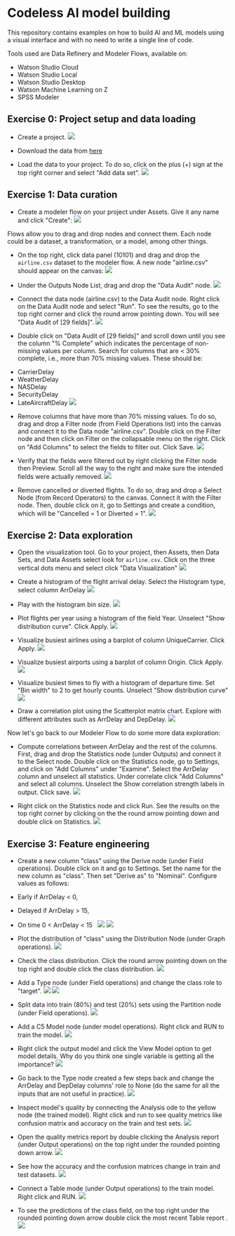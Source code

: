 # Codeless AI model building

This repository contains examples on how to build AI and ML models using a visual interface and with no need to write a single line of code.

Tools used are Data Refinery and Modeler Flows, available on:
- Watson Studio Cloud
- Watson Studio Local
- Watson Studio Desktop
- Watson Machine Learning on Z
- SPSS Modeler

## Exercise 0: Project setup and data loading

+ Create a project. 
![](https://github.com/IBMDataScience/clickers/blob/master/screenshots/create-project.png)

+ Download the data from [here](https://ibm.box.com/shared/static/oiynkgckhibo6aja51vcn8y7jup1vnzi.csv)

+ Load the data to your project. To do so, click on the plus (+) sign at the top right corner and select "Add data set".
![](https://github.com/IBMDataScience/clickers/blob/master/screenshots/load-data.png)


## Exercise 1: Data curation

+ Create a modeler flow on your project under Assets. Give it any name and click "Create":
![](https://github.com/IBMDataScience/clickers/blob/master/screenshots/create-modeler-flow.png)

Flows allow you to drag and drop nodes and connect them. Each node could be a dataset, a transformation, or a model, among other things.

+ On the top right, click data panel (10101) and drag and drop the `airline.csv` dataset to the modeler flow. A new node "airline.csv" should appear on the canvas: 
![](https://github.com/IBMDataScience/clickers/blob/master/screenshots/data-to-flow.png)


+ Under the Outputs Node List, drag and drop the "Data Audit" node.
![](https://github.com/IBMDataScience/clickers/blob/master/screenshots/data-audit.png)


+ Connect the data node (airline.csv) to the Data Audit node. Right click on the Data Audit node and select "Run". To see the results, go to the top right corner and click the round arrow pointing down. You will see "Data Audit of [29 fields]". 
![](https://github.com/IBMDataScience/clickers/blob/master/screenshots/connect-run.png)


+ Double click on "Data Audit of [29 fields]" and scroll down until you see the column "% Complete" which indicates the percentage of non-missing values per column.  Search for columns that are < 30% complete, i.e., more than 70% missing values. These should be:

- CarrierDelay
- WeatherDelay    
- NASDelay    
- SecurityDelay    
- LateAircraftDelay
![](https://github.com/IBMDataScience/clickers/blob/master/screenshots/see-missing.png)




+ Remove columns that have more than 70% missing values. To do so, drag and drop a Filter node (from Field Operations list) into the canvas and connect it to the Data node "airline.csv". Double click on the Filter node and then click on Filter on the collapsable menu on the right. Click on "Add Columns" to select the fields to filter out. Click Save.
![](https://github.com/IBMDataScience/clickers/blob/master/screenshots/filter-out-fields.png)

+ Verify that the fields were filtered out by right clicking the Filter node then Preview. Scroll all the way to the right and make sure the intended fields were actually removed.
![](https://github.com/IBMDataScience/clickers/blob/master/screenshots/preview-filter-out.png)

+ Remove cancelled or diverted flights. To do so, drag and drop a Select Node (from Record Operators) to the canvas. Connect it with the Filter node. Then, double click on it, go to Settings and create a condition, which will be "Cancelled = 1 or Diverted = 1".
![](https://github.com/IBMDataScience/clickers/blob/master/screenshots/select-flights.png)


## Exercise 2: Data exploration

+ Open the visualization tool. Go to your project, then Assets, then Data Sets, and  Data Assets select look for  `airline.csv`. Click on the three vertical dots menu and select click "Data Visualization" ![](https://github.com/IBMDataScience/clickers/blob/master/screenshots/open-viz-tool.png)


+ Create a histogram of the flight arrival delay. Select the Histogram type, select column ArrDelay 
![](https://github.com/IBMDataScience/clickers/blob/master/screenshots/hist-arrdelay.png)


+ Play with the histogram bin size. 
![](https://github.com/IBMDataScience/clickers/blob/master/screenshots/bin-size.png)


+ Plot flights per year using a histogram of the field Year. Unselect "Show distribution curve". Click Apply.
![](https://github.com/IBMDataScience/clickers/blob/master/screenshots/hist-year.png)


+ Visualize busiest airlines using a barplot of column UniqueCarrier. Click Apply.
![](https://github.com/IBMDataScience/clickers/blob/master/screenshots/busiest-airlines.png)


+ Visualize busiest airports using a barplot of column Origin. Click Apply.
![](https://github.com/IBMDataScience/clickers/blob/master/screenshots/busiest-airports.png)


+ Visualize busiest times to fly with a histogram of departure time. Set "Bin width" to 2 to get hourly counts. Unselect "Show distribution curve"
![](https://github.com/IBMDataScience/clickers/blob/master/screenshots/busiest-time.png)


+ Draw a correlation plot using the Scatterplot matrix chart. Explore with different attributes such as ArrDelay and DepDelay. 
![](https://github.com/IBMDataScience/clickers/blob/master/screenshots/corr-plot.png)

Now let's go back to our Modeler Flow to do some more data exploration:

+ Compute correlations between ArrDelay and the rest of the columns. First, drag and drop the Statistics node (under Outputs) and connect it to the Select node. Double click on the Statistics node, go to Settings, and click on "Add Columns" under "Examine". Select the ArrDelay column and unselect all statistics. Under correlate click "Add Columns" and select all columns. Unselect the Show correlation strength labels in output. Click save. 
![](https://github.com/IBMDataScience/clickers/blob/master/screenshots/corr-arrdelay.png)


+ Right click on the Statistics node and click Run. See the results on the top right corner by clicking on the the round arrow pointing down and double click on Statistics. 
![](https://github.com/IBMDataScience/clickers/blob/master/screenshots/see-correlations.png)


## Exercise 3: Feature engineering

+ Create a new column "class" using the Derive node (under Field operations). Double click on it and go to Settings. Set the name for the new column as "class". Then set "Derive as" to "Nominal". Configure values as follows:
+ Early if ArrDelay < 0, 
+ Delayed if ArrDelay > 15,
+ On time 0 < ArrDelay < 15   
![](https://github.com/IBMDataScience/clickers/blob/master/screenshots/create-class-1.png) 
![](https://github.com/IBMDataScience/clickers/blob/master/screenshots/create-class-2.png)


+ Plot the distribution of "class" using the Distribution Node (under Graph operations). 
![](https://github.com/IBMDataScience/clickers/blob/master/screenshots/class-distribution.png)


+ Check the class distribution. Click the round arrow pointing down on the top right and double click the class distribution. 
![](https://github.com/IBMDataScience/clickers/blob/master/screenshots/see-class-dist.png)


+ Add a Type node (under Field operations) and change the class role to "target". 
![](https://github.com/IBMDataScience/clickers/blob/master/screenshots/class-role-target.png) 
![](https://github.com/IBMDataScience/clickers/blob/master/screenshots/class-role-target-2.png)


+ Split data into train (80%) and test (20%) sets using the Partition node (under Field operations). 
![](https://github.com/IBMDataScience/clickers/blob/master/screenshots/split.png)


+ Add a C5 Model node (under model operations). Right click and RUN to train the model. 
![](https://github.com/IBMDataScience/clickers/blob/master/screenshots/add-model.png)


+ Right click the output model and click the View Model option to get model details. Why do you think one single variable is getting all the importance? 
![](https://github.com/IBMDataScience/clickers/blob/master/screenshots/view-model.png)


+ Go back to the Type node created a few steps back and change the ArrDelay and DepDelay columns' role to None (do the same for all the inputs that are not useful in practice). 
![](https://github.com/IBMDataScience/clickers/blob/master/screenshots/adjust-type-node.png)


+ Inspect model's quality by connecting the Analysis ode to the yellow node (the trained model). Right click and run to see quality metrics like confusion matrix and accuracy on the train and test sets. 
![](https://github.com/IBMDataScience/clickers/blob/master/screenshots/quality.png)


+ Open the quality metrics report by double clicking the Analysis report (under Output operations) on the top right under the rounded pointing down arrow. 
![](https://github.com/IBMDataScience/clickers/blob/master/screenshots/open-quality.png) 

+ See how the accuracy and the confusion matrices change in train and test datasets. 
![](https://github.com/IBMDataScience/clickers/blob/master/screenshots/see-quality.png)


+ Connect a Table mode (under Output operations) to the train model. Right click and RUN. 
![](https://github.com/IBMDataScience/clickers/blob/master/screenshots/run-predictions.png)

+ To see the predictions of the class field, on the top right under the rounded pointing down arrow double click the most recent Table report . 
![](https://github.com/IBMDataScience/clickers/blob/master/screenshots/see-predictions.png)

